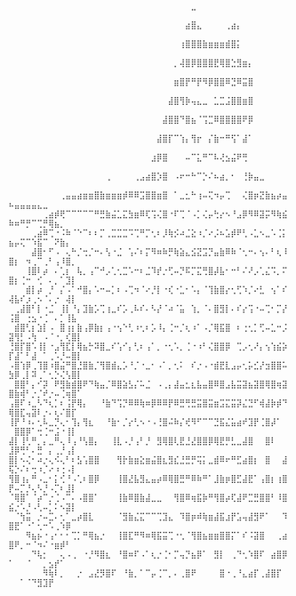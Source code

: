 ⠀⠀⠀⠀⠀⠀⠀⠀⠀⠀⠀⠀⠀⠀⠀⠀⠀⠀⠀⠀⠀⠀⠀⠀⠀⠀⠀⠀⠀⠀⠀⠀⣀⠀⠀⠀⠀⠀⠀⠀⠀⠀⠀⠀⠀⠀⠀⠀⠀⠀⠀⠀⠀⠀⠀⠀⠀⠀⠀⠀⠀⠀
⠀⠀⠀⠀⠀⠀⠀⠀⠀⠀⠀⠀⠀⠀⠀⠀⠀⠀⠀⠀⠀⠀⠀⠀⠀⠀⠀⠀⠀⠀⠀⣴⣿⣄⠀⠀⠀⠀⢀⣴⡄⠀⠀⠀⠀⠀⠀⠀⠀⠀⠀⠀⠀⠀⠀⠀⠀⠀⠀⠀⠀⠀
⠀⠀⠀⠀⠀⠀⠀⠀⠀⠀⠀⠀⠀⠀⠀⠀⠀⠀⠀⠀⠀⠀⠀⠀⠀⠀⠀⠀⠀⠀⢰⣿⣿⣿⣷⣶⣶⣶⣾⣿⡅⠀⠀⠀⠀⠀⠀⠀⠀⠀⠀⠀⠀⠀⠀⠀⠀⠀⠀⠀⠀⠀
⠀⠀⠀⠀⠀⠀⠀⠀⠀⠀⠀⠀⠀⠀⠀⠀⠀⠀⠀⠀⠀⠀⠀⠀⠀⠀⠀⠀⠀⡀⢼⣿⡿⣿⣿⣿⣟⢿⣿⣑⣻⣶⡄⠀⠀⠀⠀⠀⠀⠀⠀⠀⠀⠀⠀⠀⠀⠀⠀⠀⠀⠀
⠀⠀⠀⠀⠀⠀⠀⠀⠀⠀⠀⠀⠀⠀⠀⠀⠀⠀⠀⠀⠀⠀⠀⠀⠀⠀⠀⠀⠀⣶⣿⡟⠛⡟⠻⡿⣿⣿⠿⣙⠿⣭⣿⠀⠀⠀⠀⠀⠀⠀⠀⠀⠀⠀⠀⠀⠀⠀⠀⠀⠀⠀
⠀⠀⠀⠀⠀⠀⠀⠀⠀⠀⠀⠀⠀⠀⠀⠀⠀⠀⠀⠀⠀⠀⠀⠀⠀⠀⠀⠀⣼⣿⢻⡷⢤⣄⣀⠀⣁⣉⣨⣿⣿⣶⣿⠀⠀⠀⠀⠀⠀⠀⠀⠀⠀⠀⠀⠀⠀⠀⠀⠀⠀⠀
⠀⠀⠀⠀⠀⠀⠀⠀⠀⠀⠀⠀⠀⠀⠀⠀⠀⠀⠀⠀⠀⠀⠀⠀⠀⠀⠀⣼⣿⣿⠙⣿⣦⠈⢩⣉⠿⣿⣿⣿⣿⠟⡿⠀⠀⠀⠀⠀⠀⠀⠀⠀⠀⠀⠀⠀⠀⠀⠀⠀⠀
⠀⠀⠀⠀⠀⠀⠀⠀⠀⠀⠀⠀⠀⠀⠀⠀⠀⠀⠀⠀⠀⠀⠀⠀⠀⠀⣼⣿⡏⠉⢱⡄⢻⡖⠀⡌⣷⠒⠛⢫⠁⣼⠁⠀⠀⠀⠀⠀⠀⠀⠀⠀⠀⠀⠀⠀⠀⠀⠀⠀⠀⠀
⠀⠀⠀⠀⠀⠀⠀⠀⠀⠀⠀⠀⠀⠀⠀⠀⠀⠀⠀⠀⠀⠀⠀⠀⠀⣰⡿⣿⠀⠀⠀⠤⠉⣅⠛⠉⠧⢜⣢⣬⠟⢛⠀⠀⠀⠀⠀⠀⠀⠀⠀⠀⠀⠀⠀⠀⠀⠀⠀⠀⠀⠀
⠀⠀⠀⠀⠀⠀⠀⠀⠀⠀⠀⠀⠀⠀⠀⠀⠀⢀⠀⠀⠀⠀⢀⣠⣴⣿⡱⣿⠀⠠⠖⠒⠓⠉⡑⠌⠦⣴⡀⠂⠀⢘⡷⣤⣀⠀⠀⠀⠀⠀⠀⠀⠀⠀⠀⠀⠀⠀⠀⠀⠀⠀
⠀⠀⠀⠀⠀⠀⠀⠀⠀⢀⣤⣤⣴⣶⣶⣿⣷⣶⣶⣶⡾⠿⠿⣩⣿⣿⣶⣿⠀⠁⣀⣂⠓⢰⠤⢍⠲⡤⢉⠀⠀⢌⣿⡶⣝⣷⣦⡴⣤⠦⣤⣤⣤⣤⣄⣀⠀⠀⠀⠀⠀⠀
⠀⠀⠀⠀⠀⠀⢀⣴⡾⢟⠉⠉⠉⠉⠉⠛⣛⣷⣬⣁⣍⣳⣶⠿⢏⢩⢌⣿⠐⠏⢉⠈⠠⡁⢌⡤⢓⡔⠢⠘⣠⡿⠻⠿⣽⡭⠻⢷⣮⠷⠶⠛⡛⠉⢉⡛⢿⣦⡀⠀⠀⠀
⠀⠀⠀⠀⢀⣴⠿⢉⠐⠨⠷⠈⠑⠉⠆⠆⡉⢀⣉⣉⣉⠩⢉⠛⡉⢂⠆⡸⢷⡪⠴⣈⣕⠰⡈⠔⡨⠦⣡⡾⠟⢃⠠⣁⠢⣀⠡⢈⡅⣦⡤⢍⠉⠱⣯⠉⠀⠝⣷⡄⠀⠀
⠀⠀⠀⠀⣼⣿⠂⠋⠠⠀⢄⠓⡈⢒⡈⠒⠄⢣⠐⣈⠀⢡⠌⠆⡍⠻⠶⠷⡛⢷⣵⣄⣪⣝⣩⡙⣤⣷⠿⠷⠈⢂⠒⠄⢢⠄⠃⢆⠸⣿⡆⠀⠲⢀⠉⢀⠃⢠⠸⣿⡀⠀
⠀⠀⠀⢸⣿⠇⡴⠀⠄⢁⡆⠀⢧⡀⢠⠉⠚⡠⢁⢂⣉⠡⠒⠆⣈⠹⡞⡐⢋⠤⡙⠯⡉⣍⢛⣿⡼⣧⠂⠒⠃⠌⠜⡠⢁⣌⠩⡀⠍⣿⡆⢈⠒⠀⢊⠀⠄⡀⠁⣹⡇⠀
⠀⠀⠀⣾⡇⡴⠀⡘⠀⡌⠠⠁⠚⣿⡄⠡⠒⠤⡁⠆⠠⢉⠲⠈⠔⡘⡇⠐⢎⠐⣁⠂⠡⡄⠈⢹⣷⣿⡔⢂⢋⠱⡈⠔⣃⠀⢢⠁⠎⢼⣧⠎⡰⢀⠢⠈⠄⡐⠀⢼⡇⠀
⠀⢀⣼⣿⠃⡇⠐⣈⠀⢸⡇⠘⡄⣹⣷⡡⢉⢰⣀⠎⡡⢀⠧⠎⠄⠣⡜⠈⠴⠈⣥⠀⢱⡀⠈⠄⣿⣻⡇⠄⠎⡔⢩⠐⠤⢉⠂⡉⡜⢨⣿⠀⢐⣢⠐⢈⠀⠄⡁⢸⣧⠀
⠀⣾⣿⢃⡆⣱⡇⠠⠀⣿⢰⡆⣷⢠⡿⣷⡆⢠⠐⢢⠑⢃⠰⢂⠆⡡⠸⡄⢈⠒⡈⢆⠰⠁⠠⡈⢿⣯⣿⠀⠆⢐⢂⡁⢋⠤⣁⠒⡨⣽⢻⡃⠠⢳⠀⠠⠈⠐⡀⢎⣿⡇
⢘⣿⡏⣿⠡⢸⡇⠐⣠⢻⣏⡇⢿⣦⡓⠽⣿⣀⠎⢡⠊⡄⢃⠆⢠⠁⡀⠐⢂⠡⡀⢈⠐⠰⠃⢌⣿⣿⡿⠀⢉⡠⢂⠜⡄⢢⢱⣮⡵⡏⣼⠁⠃⣼⠀⠁⢀⠡⡘⠤⣿⡇
⠠⣿⢱⡿⢀⢹⣿⠰⣿⣬⠛⣿⣘⣿⣷⡈⢻⣿⣾⣄⡡⠘⡈⠐⣀⠂⠠⠁⡀⢂⠅⠀⠎⡐⠠⠐⣾⣟⣇⣠⡤⢂⡥⣊⡜⣲⣿⣿⠥⣳⡿⢀⡇⠽⢀⠁⢂⡑⢌⢣⣿⡇
⠀⣿⣿⠃⡄⠊⡽⠀⠟⣻⣷⣾⣿⠟⠙⢷⣤⡈⠿⣿⣵⣣⡌⠥⣈⠀⠠⢀⡄⣼⣤⣂⣆⣧⣤⣿⠿⣿⣠⣧⣭⣽⣦⣽⣿⢿⣿⢶⣽⣿⣷⢾⠃⡐⡈⠞⡐⠤⢈⢶⣿⠁
⢠⣿⠏⠰⣀⠣⠙⢆⡁⠆⢨⡟⢿⡄⠀⠀⠘⣷⠙⢩⡙⠿⠿⢷⠶⡿⠿⠿⡟⠿⣛⢛⣛⣭⣿⣭⣶⣩⣍⣭⡽⣌⣙⠋⢾⣼⡷⡾⠙⢿⣿⣏⢤⣽⠇⡐⠄⢆⠌⣿⡏⠀
⢸⡟⠘⠰⠄⢂⠧⣀⡙⢄⠂⢹⡄⢻⣆⠀⠀⠘⣷⠂⡈⡔⢃⠢⠐⠠⢘⣿⠬⠷⡌⢞⠻⠋⠉⠉⣙⣯⣌⣥⣴⠞⣹⡟⢈⣿⡼⠁⠀⠀⣿⣿⡿⠁⢒⢈⠒⣨⠐⢸⡇⠀
⣼⡇⢸⢃⠛⡀⡄⣀⠛⢄⠸⢠⠘⢣⣿⡄⠀⠀⢸⣇⠠⡘⢠⠃⡘⠀⣻⢿⣿⢇⣟⣘⣜⣿⣿⡿⢿⣟⡛⣃⣀⣼⣿⠀⠀⣿⠇⠀⠀⣸⡿⢛⠃⠄⣛⠀⡄⢀⡘⢠⡇⠀
⣿⡇⠢⢌⠂⠴⡐⢄⠪⢄⠃⠆⣣⢡⣿⣿⠀⠀⠀⢻⡗⣷⣶⣕⣶⣬⣿⣆⣻⣎⣘⣛⡛⢭⡅⣀⣾⠿⠖⠛⣋⣴⣿⡆⠀⣿⠀⠀⣼⢯⡑⠌⠆⢒⠰⡈⠔⠰⢐⠠⡇⠀
⢻⣿⢰⡄⠛⠠⣀⠂⡅⢊⠘⠠⢁⠆⣿⡿⠀⠀⠀⢸⣿⣜⣧⣻⣄⣤⡴⠿⢿⣿⣛⠛⠿⠷⠛⠁⣸⣷⡶⣿⣋⣼⣟⠁⢠⣿⡆⢰⣿⡟⠤⡉⡘⢄⠣⡘⠠⡉⠆⣸⡇⠀
⠈⢿⣿⠁⠈⡴⠉⡐⢈⠠⠉⠄⠠⣿⣿⠁⠀⠀⠀⢸⣷⠿⣿⣷⣼⣀⣀⠀⠀⢻⣿⠿⢶⣯⡷⠛⢻⣿⡴⢏⣼⠟⣉⣛⣿⣿⠃⠸⣿⣮⡐⠡⡘⠠⢃⠤⡁⠅⠢⣽⡇⠀
⠀⠈⢳⣭⠀⡐⠤⣉⠄⢂⠁⣀⡴⣿⣇⠀⠀⠀⠀⠈⣻⣷⣌⣍⠉⠉⢉⣹⣄⠀⠹⣿⡶⠾⢷⣶⣼⣯⣰⡟⣡⢤⣼⣻⠟⠁⠀⠀⠹⣿⣟⠁⠐⠁⢂⠒⠡⢀⠱⡿⠀⠀
⠀⠀⠀⠻⣦⡦⠐⢠⠂⠂⠂⢉⡁⠛⢿⣦⡐⠀⠀⢸⣿⣏⠛⠻⠶⢿⣯⣭⢉⠐⢂⠈⢻⣿⣦⣶⣶⣿⣿⡍⠁⠎⠨⣽⣿⠀⠀⢀⣴⣿⠟⡀⠒⠈⠲⠌⠐⣶⡾⠃⠀⠀
⠀⠀⠀⠀⠙⢧⡂⠀⠀⢄⠠⢀⠀⠐⡘⠻⣿⣆⠀⠘⣿⠶⠏⠠⠁⢆⡐⢈⠂⡉⢤⡙⣦⡿⠁⠀⣻⡇⠀⢀⠙⢂⠱⣿⠏⠀⣴⣿⡿⠁⠀⠀⠈⠀⠀⡀⣢⡞⠁⠀⠀⠀
⠀⠀⠀⠀⠀⠀⠻⢷⠇⡀⠀⠀⡐⠀⣠⣜⡻⣿⠏⠀⠘⣷⡀⠁⠉⡤⢈⠉⡀⠄⢀⣿⠟⠀⠀⠀⠀⣿⠐⢀⠘⣄⣴⡏⢀⣼⣿⡏⠀⠀⠀⠁⠈⠙⣻⣹⡟⠀⠀⠀⠀⠀